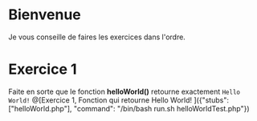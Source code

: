 # Bienvenue
Je vous conseille de faires les exercices dans l'ordre.

# Exercice 1
Faite en sorte que le fonction **helloWorld()** retourne exactement `Hello World!`
@[Exercice 1, Fonction qui retourne Hello World! ]({"stubs": ["helloWorld.php"], "command": "/bin/bash run.sh helloWorldTest.php"})